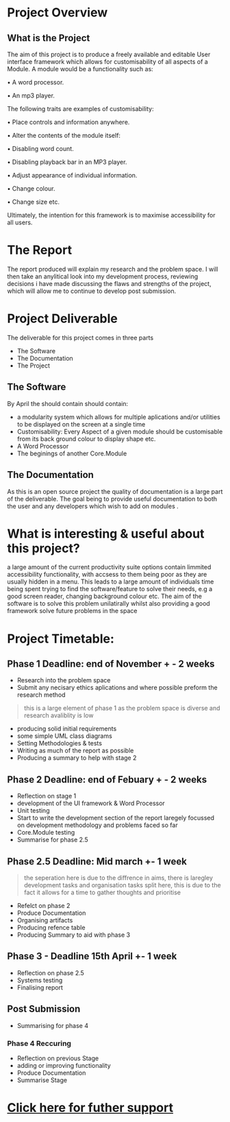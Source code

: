 # Project Overview
## What is the Project
The aim of this project is to produce a freely available and editable User interface framework which allows for customisability of all aspects of a Module. A module would be a functionality such as:

 •	A word processor.

 •	An mp3 player.
 
 The following traits are examples of customisability:
 
 •	Place controls and information anywhere.
 
 •	Alter the contents of the module itself:
 
 •	Disabling word count.
 
 •	Disabling playback bar in an MP3 player.
 
 •	Adjust appearance of individual information.
 
 •	Change colour.
 
 •	Change size etc.

Ultimately, the intention for this framework is to maximise accessibility for all users.

 
# The Report
The report produced will explain my research and the problem space. I will then take an anylitical look into my development process, reviewing decisions i have made discussing the flaws and strengths of the project, which will allow me to continue to develop post submission.
# Project Deliverable
The deliverable for this project comes in three parts
- The Software
- The Documentation
- The Project
## The Software
By April the should contain should contain:
- a modularity system which allows for multiple aplications and/or utilities to be displayed on the screen at a single time
- Customisability: Every Aspect of a given module should be customisable from its back ground colour to display shape etc.
- A Word Processor
- The beginings of another Core.Module

## The Documentation
As this is an open source project the quality of documentation is a large part of the deliverable. The goal being to provide useful documentation to both the user and any developers which wish to add on modules .

# What is interesting & useful about this project?
a large amount of the current productivity suite options contain limmited accessibility functionality, with accsess to them being poor as they are usually hidden in a menu. This leads to a large amount of individuals time being spent trying to find the software/feature to solve their needs, e.g a good screen reader, changing background colour etc. The aim of the software is to solve this problem unilatirally whilst also providing a good framework solve future problems in the space

# Project Timetable:
## Phase 1 Deadline: end of November + - 2 weeks
- Research into the problem space
- Submit any necisary ethics aplications and where possible preform the research method
> this is a large element of phase 1 as the problem space is diverse and research avaliblity is low  
- producing solid initial requirements
- some simple UML class diagrams
- Setting Methodologies & tests
- Writing as much of the report as possible
- Producing a summary to help with stage 2
## Phase 2 Deadline: end of Febuary + - 2 weeks
- Reflection on stage 1
- development of the UI framework & Word Processor
- Unit testing
- Start to write the development section of the report laregely focussed on development methodology and problems faced so far
- Core.Module testing
- Summarise for phase 2.5
## Phase 2.5 Deadline: Mid march  +- 1 week
> the seperation here is due to the diffrence in aims, there is laregley development tasks and organisation tasks split here, this is due to the fact it allows for a time to gather thoughts and prioritise 
- Refelct on phase 2 
- Produce Documentation
- Organising artifacts
- Producing refence table
- Producing Summary to aid with phase 3
## Phase 3 - Deadline 15th April +- 1 week
- Reflection on phase 2.5
- Systems testing
- Finalising report
## Post Submission
- Summarising for phase 4
### Phase 4 Reccuring
- Reflection on previous Stage
- adding or improving functionality 
- Produce Documentation
- Summarise Stage

# [Click here for futher support](https://github.com/Gamercave/Modular-Productivity-Software/wiki)
